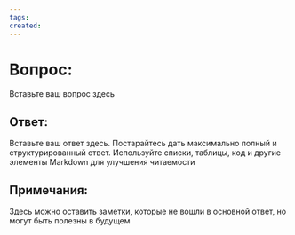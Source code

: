 ```yaml
---
tags: 
created:
---
```


# Вопрос: 

Вставьте ваш вопрос здесь

## Ответ:

Вставьте ваш ответ здесь. Постарайтесь дать максимально полный и структурированный ответ. Используйте списки, таблицы, код и другие элементы Markdown для улучшения читаемости

## Примечания:

Здесь можно оставить заметки, которые не вошли в основной ответ, но могут быть полезны в будущем


